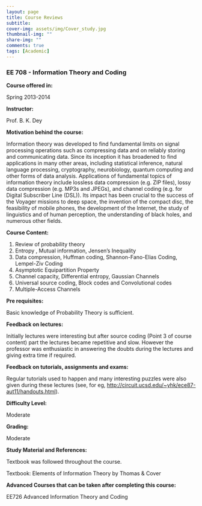 ```yaml
---
layout: page
title: Course Reviews
subtitle:
cover-img: assets/img/Cover_study.jpg
thumbnail-img: ""
share-img: ""
comments: true
tags: [Academic]
---
```




### EE 708 - Information Theory and Coding



**Course offered in:**



Spring 2013-2014



**Instructor:**



Prof. B. K. Dey



**Motivation behind the course:**



Information theory was developed to find fundamental limits on signal processing operations such as compressing data and on reliably storing and communicating data. Since its inception it has broadened to find applications in many other areas, including statistical inference, natural language processing, cryptography, neurobiology, quantum computing and other forms of data analysis. Applications of fundamental topics of information theory include lossless data compression (e.g. ZIP files), lossy data compression (e.g. MP3s and JPEGs), and channel coding (e.g. for Digital Subscriber Line (DSL)). Its impact has been crucial to the success of the Voyager missions to deep space, the invention of the compact disc, the feasibility of mobile phones, the development of the Internet, the study of linguistics and of human perception, the understanding of black holes, and numerous other fields.



**Course Content:**


1. Review of probability theory
2. Entropy , Mutual information, Jensen’s Inequality
3. Data compression, Huffman coding, Shannon-Fano-Elias Coding, Lempel-Ziv Coding
4. Asymptotic Equipartition Property
5. Channel capacity, Differential entropy, Gaussian Channels
6. Universal source coding, Block codes and Convolutional codes
7. Multiple-Access Channels



**Pre requisites:**


Basic knowledge of Probability Theory is sufficient.



**Feedback on lectures:**


Initially lectures were interesting but after source coding (Point 3 of course content) part the lectures became repetitive and slow. However the professor was enthusiastic in answering the doubts during the lectures and giving extra time if required.



**Feedback on tutorials, assignments and exams:**



Regular tutorials used to happen and many interesting puzzles were also given during these lectures (see, for eg, http://circuit.ucsd.edu/~yhk/ece87-aut11/handouts.html).



**Difficulty Level:**


Moderate


**Grading:**


Moderate


**Study Material and References:**


Textbook was followed throughout the course.

Textbook: Elements of Information Theory by Thomas & Cover


**Advanced Courses that can be taken after completing this course:**


EE726 Advanced Information Theory and Coding